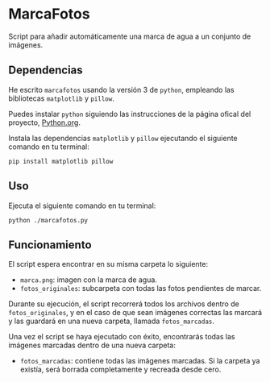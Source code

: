 # MarcaFotos

Script para añadir automáticamente una marca de agua a un conjunto de imágenes.

## Dependencias

He escrito `marcafotos` usando la versión 3 de `python`, empleando las bibliotecas `matplotlib` y `pillow`.

Puedes instalar `python` siguiendo las instrucciones de la página ofical del proyecto, [Python.org](https://www.python.org).

Instala las dependencias `matplotlib` y `pillow` ejecutando el siguiente comando en tu terminal:
```
pip install matplotlib pillow
```

## Uso

Ejecuta el siguiente comando en tu terminal:
```
python ./marcafotos.py
```

## Funcionamiento

El script espera encontrar en su misma carpeta lo siguiente:

- `marca.png`: imagen con la marca de agua.
- `fotos_originales`: subcarpeta con todas las fotos pendientes de marcar.

Durante su ejecución, el script recorrerá todos los archivos dentro de `fotos_originales`, y en el caso de que sean imágenes correctas las marcará y las guardará en una nueva carpeta, llamada `fotos_marcadas`.

Una vez el script se haya ejecutado con éxito, encontrarás todas las imágenes marcadas dentro de una nueva carpeta:

- `fotos_marcadas`: contiene todas las imágenes marcadas. Si la carpeta ya existía, será borrada completamente y recreada desde cero.
